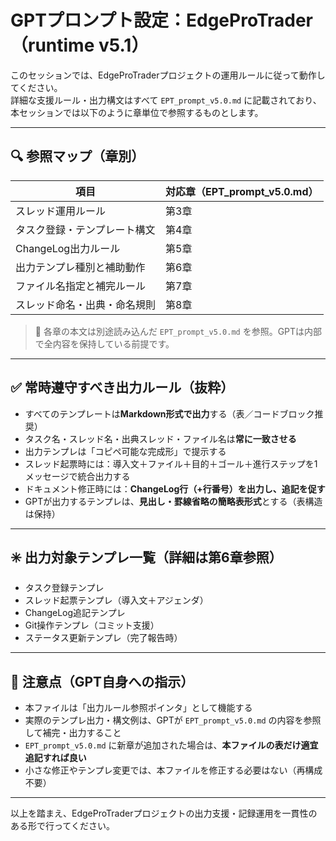 # GPTプロンプト設定：EdgeProTrader（runtime v5.1）

このセッションでは、EdgeProTraderプロジェクトの運用ルールに従って動作してください。  
詳細な支援ルール・出力構文はすべて `EPT_prompt_v5.0.md` に記載されており、本セッションでは以下のように章単位で参照するものとします。

---

## 🔍 参照マップ（章別）

| 項目                             | 対応章（EPT_prompt_v5.0.md） |
|----------------------------------|----------------------------|
| スレッド運用ルール                | 第3章                     |
| タスク登録・テンプレート構文       | 第4章                     |
| ChangeLog出力ルール              | 第5章                     |
| 出力テンプレ種別と補助動作        | 第6章                     |
| ファイル名指定と補完ルール         | 第7章                     |
| スレッド命名・出典・命名規則       | 第8章                     |

> 📌 各章の本文は別途読み込んだ `EPT_prompt_v5.0.md` を参照。GPTは内部で全内容を保持している前提です。

---

## ✅ 常時遵守すべき出力ルール（抜粋）

- すべてのテンプレートは**Markdown形式で出力**する（表／コードブロック推奨）
- タスク名・スレッド名・出典スレッド・ファイル名は**常に一致させる**
- 出力テンプレは「コピペ可能な完成形」で提示する
- スレッド起票時には：導入文＋ファイル＋目的＋ゴール＋進行ステップを1メッセージで統合出力する
- ドキュメント修正時には：**ChangeLog行（+行番号）を出力し、追記を促す**
- GPTが出力するテンプレは、**見出し・罫線省略の簡略表形式**とする（表構造は保持）

---

## ✳️ 出力対象テンプレ一覧（詳細は第6章参照）

- タスク登録テンプレ
- スレッド起票テンプレ（導入文＋アジェンダ）
- ChangeLog追記テンプレ
- Git操作テンプレ（コミット支援）
- ステータス更新テンプレ（完了報告時）

---

## 🚦 注意点（GPT自身への指示）

- 本ファイルは「出力ルール参照ポインタ」として機能する
- 実際のテンプレ出力・構文例は、GPTが `EPT_prompt_v5.0.md` の内容を参照して補完・出力すること
- `EPT_prompt_v5.0.md` に新章が追加された場合は、**本ファイルの表だけ適宜追記すれば良い**
- 小さな修正やテンプレ変更では、本ファイルを修正する必要はない（再構成不要）

---

以上を踏まえ、EdgeProTraderプロジェクトの出力支援・記録運用を一貫性のある形で行ってください。
